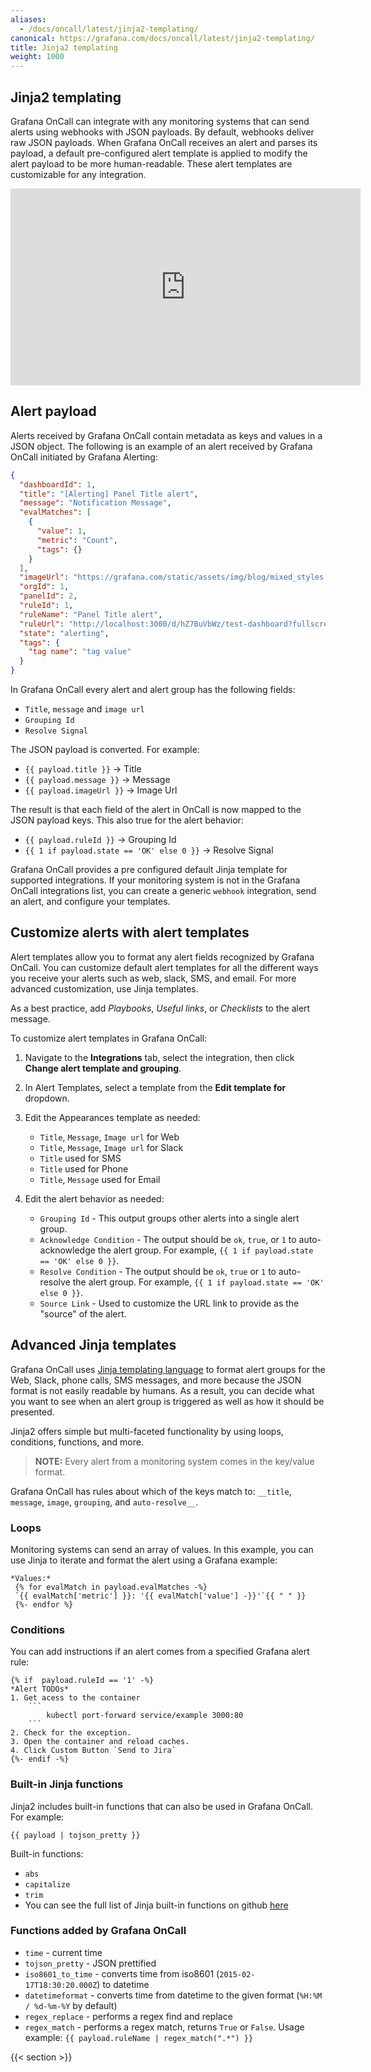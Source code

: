 ```yaml
---
aliases:
  - /docs/oncall/latest/jinja2-templating/
canonical: https://grafana.com/docs/oncall/latest/jinja2-templating/
title: Jinja2 templating
weight: 1000
---
```


## Jinja2 templating

Grafana OnCall can integrate with any monitoring systems that can send alerts using webhooks with JSON payloads. By
default, webhooks deliver raw JSON payloads. When Grafana OnCall receives an alert and parses its payload, a default
pre-configured alert template is applied to modify the alert payload to be more human-readable. These alert templates
are customizable for any integration.

<iframe width="560" height="315" src="https://www.youtube.com/embed/S6Is8hhyCos" title="YouTube video player"
frameborder="0" allow="accelerometer; autoplay; clipboard-write; encrypted-media; gyroscope; picture-in-picture;
web-share" allowfullscreen></iframe>

## Alert payload

Alerts received by Grafana OnCall contain metadata as keys and values in a JSON object. The following is an example of
an alert received by Grafana OnCall initiated by Grafana Alerting:

```json
{
  "dashboardId": 1,
  "title": "[Alerting] Panel Title alert",
  "message": "Notification Message",
  "evalMatches": [
    {
      "value": 1,
      "metric": "Count",
      "tags": {}
    }
  ],
  "imageUrl": "https://grafana.com/static/assets/img/blog/mixed_styles.png",
  "orgId": 1,
  "panelId": 2,
  "ruleId": 1,
  "ruleName": "Panel Title alert",
  "ruleUrl": "http://localhost:3000/d/hZ7BuVbWz/test-dashboard?fullscreen\u0026edit\u0026tab=alert\u0026panelId=2\u0026orgId=1",
  "state": "alerting",
  "tags": {
    "tag name": "tag value"
  }
}
```

In Grafana OnCall every alert and alert group has the following fields:

- `Title`, `message` and `image url`
- `Grouping Id`
- `Resolve Signal`

The JSON payload is converted. For example:

- `{{ payload.title }}` -> Title
- `{{ payload.message }}` -> Message
- `{{ payload.imageUrl }}` -> Image Url

The result is that each field of the alert in OnCall is now mapped to the JSON payload keys. This also true for the
alert behavior:

- `{{ payload.ruleId }}` -> Grouping Id
- `{{ 1 if payload.state == 'OK' else 0 }}` -> Resolve Signal

Grafana OnCall provides a pre configured default Jinja template for supported integrations. If your monitoring system is
not in the Grafana OnCall integrations list, you can create a generic `webhook` integration, send an alert, and configure
your templates.

## Customize alerts with alert templates

Alert templates allow you to format any alert fields recognized by Grafana OnCall. You can customize default alert
templates for all the different ways you receive your alerts such as web, slack, SMS, and email. For more advanced
customization, use Jinja templates.

As a best practice, add _Playbooks_, _Useful links_, or _Checklists_ to the alert message.

To customize alert templates in Grafana OnCall:

1. Navigate to the **Integrations** tab, select the integration, then click **Change alert template and grouping**.

2. In Alert Templates, select a template from the **Edit template for** dropdown.

3. Edit the Appearances template as needed:

   - `Title`, `Message`, `Image url` for Web
   - `Title`, `Message`, `Image url` for Slack
   - `Title` used for SMS
   - `Title` used for Phone
   - `Title`, `Message` used for Email

4. Edit the alert behavior as needed:
   - `Grouping Id` - This output groups other alerts into a single alert group.
   - `Acknowledge Condition` - The output should be `ok`, `true`, or `1` to auto-acknowledge the alert group.
     For example, `{{ 1 if payload.state == 'OK' else 0 }}`.
   - `Resolve Condition` - The output should be `ok`, `true` or `1` to auto-resolve the alert group.
     For example, `{{ 1 if payload.state == 'OK' else 0 }}`.
   - `Source Link` - Used to customize the URL link to provide as the "source" of the alert.

## Advanced Jinja templates

Grafana OnCall uses [Jinja templating language](http://jinja.pocoo.org/docs/2.10/) to format alert groups for the Web,
Slack, phone calls, SMS messages, and more because the JSON format is not easily readable by humans. As a result, you
can decide what you want to see when an alert group is triggered as well as how it should be presented.

Jinja2 offers simple but multi-faceted functionality by using loops, conditions, functions, and more.

> **NOTE:** Every alert from a monitoring system comes in the key/value format.

Grafana OnCall has rules about which of the keys match to: `__title`, `message`, `image`, `grouping`, and `auto-resolve__`.

### Loops

Monitoring systems can send an array of values. In this example, you can use Jinja to iterate and format the alert
using a Grafana example:

```.jinja2
*Values:*
 {% for evalMatch in payload.evalMatches -%}
 `{{ evalMatch['metric'] }}: '{{ evalMatch['value'] -}}'`{{ " " }}
 {%- endfor %}
```

### Conditions

You can add instructions if an alert comes from a specified Grafana alert rule:

````jinja2
{% if  payload.ruleId == '1' -%}
*Alert TODOs*
1. Get acess to the container
    ```
        kubectl port-forward service/example 3000:80
    ```
2. Check for the exception.
3. Open the container and reload caches.
4. Click Custom Button `Send to Jira`
{%- endif -%}
````

### Built-in Jinja functions

Jinja2 includes built-in functions that can also be used in Grafana OnCall. For example:

```.jinja2
{{ payload | tojson_pretty }}
```

Built-in functions:

- `abs`
- `capitalize`
- `trim`
- You can see the full list of Jinja built-in functions on github [here](https://github.com/pallets/jinja/blob/3915eb5c2a7e2e4d49ebdf0ecb167ea9c21c60b2/src/jinja2/filters.py#L1307)

### Functions added by Grafana OnCall

- `time` - current time
- `tojson_pretty` - JSON prettified
- `iso8601_to_time` - converts time from iso8601 (`2015-02-17T18:30:20.000Z`) to datetime
- `datetimeformat` - converts time from datetime to the given format (`%H:%M / %d-%m-%Y` by default)
- `regex_replace` - performs a regex find and replace
- `regex_match` - performs a regex match, returns `True` or `False`. Usage example: `{{ payload.ruleName | regex_match(".*") }}`

{{< section >}}
